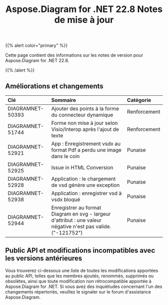 ﻿---
title: Aspose.Diagram for .NET 22.8 Notes de mise à jour
type: docs
weight: 20
url: /fr/net/aspose-diagram-for-net-22-8-release-notes/
---
{{% alert color="primary" %}} 

Cette page contient des informations sur les notes de version pour Aspose.Diagram for .NET 22.8.

{{% /alert %}} 
## **Améliorations et changements**

|**Clé**|**Sommaire**|**Catégorie**|
|:- |:- |:- |
|DIAGRAMNET-50393|Ajouter des points à la forme du connecteur dynamique|Renforcement|
|DIAGRAMNET-51744|Forme non mise à jour selon Visio/Interop après l'ajout de texte|Renforcement|
|DIAGRAMNET-52921|App : Enregistrement vsdx au format Pdf a perdu une image dans le coin|Punaise|
|DIAGRAMNET-52925|Issue in HTML Conversion|Punaise|
|DIAGRAMNET-52928|Application : le chargement de vsd génère une exception|Punaise|
|DIAGRAMNET-52938|Application : enregistrer vsd à vsdx bloqué|Punaise|
|DIAGRAMNET-52944|Enregistrer au format Diagram en svg - largeur d'attribut : une valeur négative n'est pas valide. ("-121752")|Punaise|

## **Public API et modifications incompatibles avec les versions antérieures**
Vous trouverez ci-dessous une liste de toutes les modifications apportées au public API, telles que les membres ajoutés, renommés, supprimés ou obsolètes, ainsi que toute modification non rétrocompatible apportée à Aspose.Diagram for .NET. Si vous avez des inquiétudes concernant l'un des changements répertoriés, veuillez le signaler sur le forum d'assistance Aspose.Diagram.